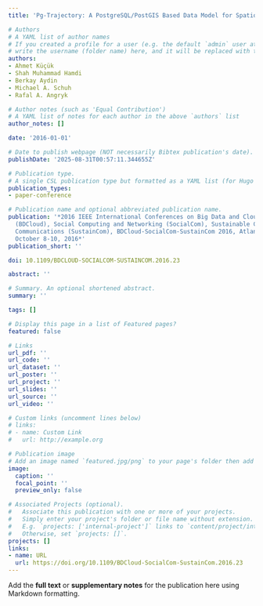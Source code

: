 ```yaml
---
title: 'Pg-Trajectory: A PostgreSQL/PostGIS Based Data Model for Spatiotemporal Trajectories'

# Authors
# A YAML list of author names
# If you created a profile for a user (e.g. the default `admin` user at `content/authors/admin/`), 
# write the username (folder name) here, and it will be replaced with their full name and linked to their profile.
authors:
- Ahmet Küçük
- Shah Muhammad Hamdi
- Berkay Aydin
- Michael A. Schuh
- Rafal A. Angryk

# Author notes (such as 'Equal Contribution')
# A YAML list of notes for each author in the above `authors` list
author_notes: []

date: '2016-01-01'

# Date to publish webpage (NOT necessarily Bibtex publication's date).
publishDate: '2025-08-31T00:57:11.344655Z'

# Publication type.
# A single CSL publication type but formatted as a YAML list (for Hugo requirements).
publication_types:
- paper-conference

# Publication name and optional abbreviated publication name.
publication: '*2016 IEEE International Conferences on Big Data and Cloud Computing
  (BDCloud), Social Computing and Networking (SocialCom), Sustainable Computing and
  Communications (SustainCom), BDCloud-SocialCom-SustainCom 2016, Atlanta, GA, USA,
  October 8-10, 2016*'
publication_short: ''

doi: 10.1109/BDCLOUD-SOCIALCOM-SUSTAINCOM.2016.23

abstract: ''

# Summary. An optional shortened abstract.
summary: ''

tags: []

# Display this page in a list of Featured pages?
featured: false

# Links
url_pdf: ''
url_code: ''
url_dataset: ''
url_poster: ''
url_project: ''
url_slides: ''
url_source: ''
url_video: ''

# Custom links (uncomment lines below)
# links:
# - name: Custom Link
#   url: http://example.org

# Publication image
# Add an image named `featured.jpg/png` to your page's folder then add a caption below.
image:
  caption: ''
  focal_point: ''
  preview_only: false

# Associated Projects (optional).
#   Associate this publication with one or more of your projects.
#   Simply enter your project's folder or file name without extension.
#   E.g. `projects: ['internal-project']` links to `content/project/internal-project/index.md`.
#   Otherwise, set `projects: []`.
projects: []
links:
- name: URL
  url: https://doi.org/10.1109/BDCloud-SocialCom-SustainCom.2016.23
---
```


Add the **full text** or **supplementary notes** for the publication here using Markdown formatting.
